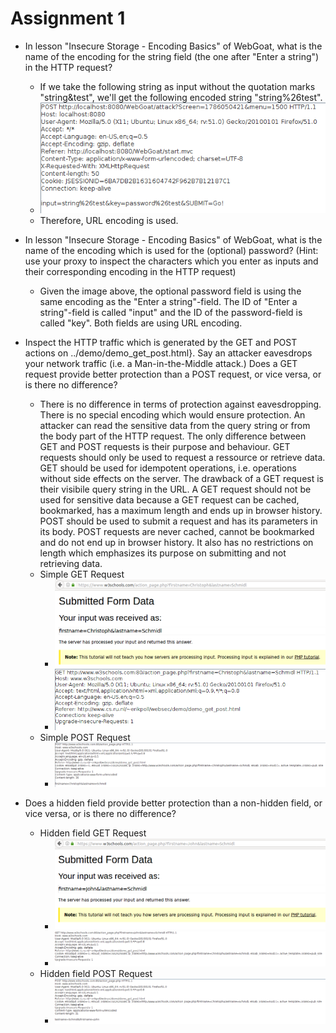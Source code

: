 # Assignment 1

* In lesson "Insecure Storage - Encoding Basics" of WebGoat, what is the name of the encoding for the string field (the one after "Enter a string") in the HTTP request?

	* If we take the following string as input without the quotation marks "string&test", we'll get the following encoded string "string%26test". 
	* ![EnterAString](img/encoding.PNG)
	* Therefore, URL encoding is used.

* In lesson "Insecure Storage - Encoding Basics" of WebGoat, what is the name of the encoding which is used for the (optional) password? (Hint: use your proxy to inspect the characters which you enter as inputs and their corresponding encoding in the HTTP request)

	* Given the image above, the optional password field is using the same encoding as the "Enter a string"-field. The ID of "Enter a string"-field is called "input" and the ID of the password-field is called "key". Both fields are using URL encoding.

* Inspect the HTTP traffic which is generated by the GET and POST actions on ../demo/demo_get_post.html}. Say an attacker eavesdrops your network traffic (i.e. a Man-in-the-Middle attack.) Does a GET request provide better protection than a POST request, or vice versa, or is there no difference?

	* There is no difference in terms of protection against eavesdropping. There is no special encoding which would ensure protection. An attacker can read the sensitive data from the query string or from the body part of the HTTP request. The only difference between GET and POST requests is their purpose and behaviour. GET requests should only be used to request a ressource or retrieve data. GET should be used for idempotent operations, i.e. operations without side effects on the server. The drawback of a GET request is their visibile query string in the URL. A GET request should not be used for sensitive data because a GET request can be cached, bookmarked, has a maximum length and ends up in browser history. POST should be used to submit a request and has its parameters in its body. POST requests are never cached, cannot be bookmarked and do not end up in browser history. It also has no restrictions on length which emphasizes its purpose on submitting and not retrieving data.
	* Simple GET Request
		* ![EnterAString](img/get_request_output.PNG)
		* ![EnterAString](img/get_request_raw.PNG)
	* Simple POST Request
		* ![EnterAString](img/post_request_raw.PNG)	

* Does a hidden field provide better protection than a non-hidden field, or vice versa, or is there no difference?

	* Hidden field GET Request
		* ![EnterAString](img/hidden_field_get_request_output.PNG)
		* ![EnterAString](img/hidden_field_get_request_raw.PNG)
	* Hidden field POST Request
		* ![EnterAString](img/hidden_field_post_request_raw.PNG)	